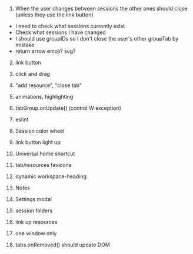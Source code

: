 1. When the user changes between sessions the other ones should close (unless they use the link button)

- I need to check what sessions currently exist
- Check what sessions I have changed
- I should use groupIDs so I don't close the user's other groupTab by mistake
- return arrow emoji? svg?

2. link button

3. click and drag 

4. "add resource", "close tab"

5. animations, highlighting

6. tabGroup.onUpdate() (control W exception)
  
7. eslint 

8. Session color wheel

9. link button light up 

10. Universal home shortcut

11. tab/resources favicons

12. dynamic workspace-heading

13. Notes

14. Settings modal

15. session folders

16. link up resources

17. one window only

18. tabs.onRemoved() should update DOM 